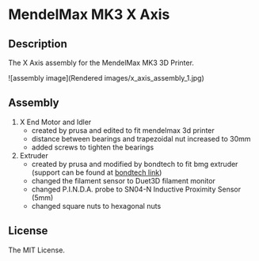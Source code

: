 # MendelMax MK3 X Axis

## Description
The X Axis assembly for the MendelMax MK3 3D Printer.

![assembly image](Rendered images/x_axis_assembly_1.jpg)

## Assembly
1. X End Motor and Idler
	- created by prusa and edited to fit mendelmax 3d printer
	- distance between bearings and trapezoidal nut increased to 30mm
	- added screws to tighten the bearings
1. Extruder
	- created by prusa and modified by bondtech to fit bmg extruder (support can be found at [bondtech link](https://github.com/BondtechAB/Bondtech_Prusa_i3))
	- changed the filament sensor to Duet3D filament monitor
	- changed P.I.N.D.A. probe to SN04-N Inductive Proximity Sensor (5mm)
	- changed square nuts to hexagonal nuts

## License
The MIT License.

